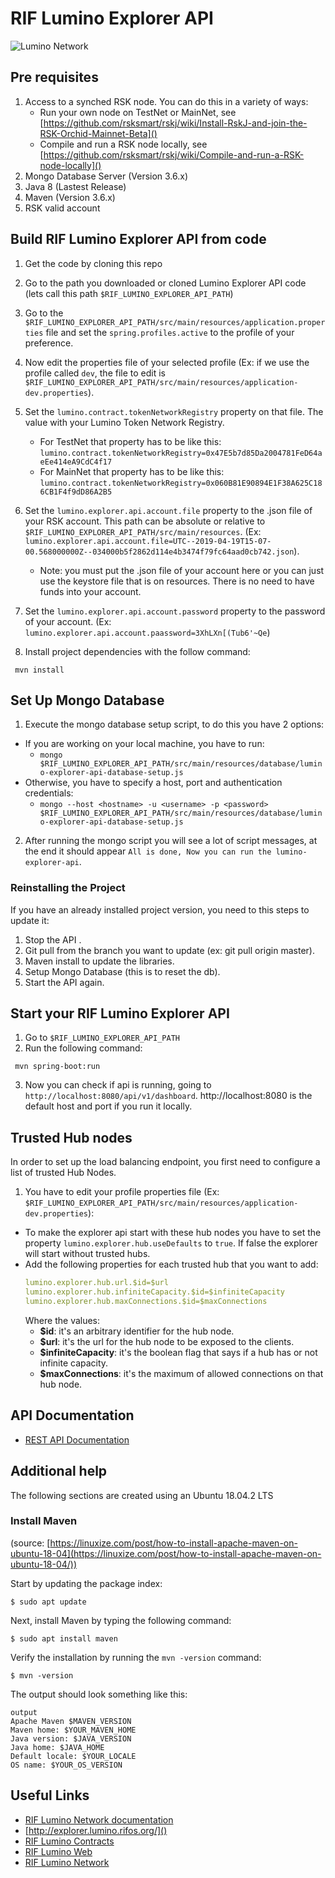 # RIF Lumino Explorer API

![Lumino Network](Lumino.png?raw=true "RIF Lumino Network")


## Pre requisites

1. Access to a synched RSK node. You can do this in a variety of ways:
   * Run your own node on TestNet or MainNet, see [https://github.com/rsksmart/rskj/wiki/Install-RskJ-and-join-the-RSK-Orchid-Mainnet-Beta]()
   * Compile and run a RSK node locally, see [https://github.com/rsksmart/rskj/wiki/Compile-and-run-a-RSK-node-locally]()
2. Mongo Database Server (Version 3.6.x)
3. Java 8 (Lastest Release)
4. Maven (Version 3.6.x)
5. RSK valid account


## Build RIF Lumino Explorer API from code

1. Get the code by cloning this repo
2. Go to the path you downloaded or cloned Lumino Explorer API code (lets call this path 
   `$RIF_LUMINO_EXPLORER_API_PATH`)
3. Go to the `$RIF_LUMINO_EXPLORER_API_PATH/src/main/resources/application.properties` 
   file and set the `spring.profiles.active` to the profile of your preference.
4. Now edit the properties file of your selected profile (Ex: if we use the profile called `dev`,
   the file to edit is `$RIF_LUMINO_EXPLORER_API_PATH/src/main/resources/application-dev.properties`).
5. Set the `lumino.contract.tokenNetworkRegistry` property on that file. 
   The value with your Lumino Token Network Registry.
   - For TestNet that property has to be like this: `lumino.contract.tokenNetworkRegistry=0x47E5b7d85Da2004781FeD64aeEe414eA9CdC4f17`
   - For MainNet that property has to be like this: `lumino.contract.tokenNetworkRegistry=0x060B81E90894E1F38A625C186CB1F4f9dD86A2B5`
6. Set the `lumino.explorer.api.account.file` property to the .json file of your RSK account. This
   path can be absolute or relative to `$RIF_LUMINO_EXPLORER_API_PATH/src/main/resources`.
   (Ex: `lumino.explorer.api.account.file=UTC--2019-04-19T15-07-00.568000000Z--034000b5f2862d114e4b3474f79fc64aad0cb742.json`).
   - Note: you must put the .json file of your account here or you can just use the keystore file that is on resources. There is no need to have funds into your account.
7. Set the `lumino.explorer.api.account.password` property to the password of your account.
   (Ex: `lumino.explorer.api.account.paassword=3XhLXn[(Tub6'~Qe`)

8. Install project dependencies with the follow command:

``` mvn install```

## Set Up Mongo Database

 1. Execute the mongo database setup script, to do this you have 2 options:
   - If you are working on your local machine, you have to run:
     - ```mongo $RIF_LUMINO_EXPLORER_API_PATH/src/main/resources/database/lumino-explorer-api-database-setup.js```
   - Otherwise, you have to specify a host, port and authentication credentials:
     - ```mongo --host <hostname> -u <username> -p <password> $RIF_LUMINO_EXPLORER_API_PATH/src/main/resources/database/lumino-explorer-api-database-setup.js```

 2. After running the mongo script you will see a lot of script messages, at the end it should appear `All is done, Now you can run the lumino-explorer-api`.

### Reinstalling the Project
If you have an already installed project version, you need to this steps to update it:

1. Stop the API .
2. Git pull from the branch you want to update (ex: git pull origin master).
3. Maven install to update the libraries.
4. Setup Mongo Database (this is to reset the db).
5. Start the API again.

## Start your RIF Lumino Explorer API

1. Go to `$RIF_LUMINO_EXPLORER_API_PATH`
2. Run the following command:

```
 mvn spring-boot:run
```

 3. Now you can check if api is running, going to `http://localhost:8080/api/v1/dashboard`. http://localhost:8080 is the default host and port if you run it locally.

## Trusted Hub nodes
In order to set up the load balancing endpoint, you first need to configure a list of trusted Hub Nodes.

1. You have to edit your profile properties file (Ex: `$RIF_LUMINO_EXPLORER_API_PATH/src/main/resources/application-dev.properties`):
- To make the explorer api start with these hub nodes you have to set the property `lumino.explorer.hub.useDefaults` to `true`. If false
  the explorer will start without trusted hubs.
- Add the following properties for each trusted hub that you want to add:
  ```yaml
  lumino.explorer.hub.url.$id=$url
  lumino.explorer.hub.infiniteCapacity.$id=$infiniteCapacity
  lumino.explorer.hub.maxConnections.$id=$maxConnections
  ```
  Where the values:
  * **$id**: it's an arbitrary identifier for the hub node. 
  * **$url**: it's the url for the hub node to be exposed to the clients.
  * **$infiniteCapacity**: it's the boolean flag that says if a hub has or not infinite capacity.
  * **$maxConnections**: it's the maximum of allowed connections on that hub node.
   
## API Documentation
* [REST API Documentation](docs/api/v1/index.md)

## Additional help

The following sections are created using an Ubuntu 18.04.2 LTS

### Install Maven

(source: [https://linuxize.com/post/how-to-install-apache-maven-on-ubuntu-18-04](https://linuxize.com/post/how-to-install-apache-maven-on-ubuntu-18-04/))

Start by updating the package index:

```$ sudo apt update ```

Next, install Maven by typing the following command:

```$ sudo apt install maven```

Verify the installation by running the `mvn -version` command:

```
$ mvn -version
```
The output should look something like this:

```
output
Apache Maven $MAVEN_VERSION
Maven home: $YOUR_MAVEN_HOME
Java version: $JAVA_VERSION
Java home: $JAVA_HOME
Default locale: $YOUR_LOCALE
OS name: $YOUR_OS_VERSION
```
## Useful Links
* [RIF Lumino Network documentation](https://www.rifos.org/rif-lumino-network/)
* [http://explorer.lumino.rifos.org/]()
* [RIF Lumino Contracts](https://github.com/rsksmart/lumino-contracts) 
* [RIF Lumino Web](https://github.com/rsksmart/lumino-web) 
* [RIF Lumino Network](https://github.com/rsksmart/lumino) 
